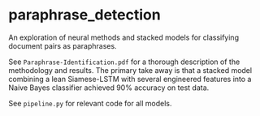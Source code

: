 # paraphrase_detection

An exploration of neural methods and stacked models for classifying document pairs as paraphrases.

See `Paraphrase-Identification.pdf` for a thorough description of the methodology and results. The primary take away is that a stacked model combining a lean Siamese-LSTM with several engineered features into a Naive Bayes classifier achieved 90% accuracy on test data.

See `pipeline.py` for relevant code for all models.
